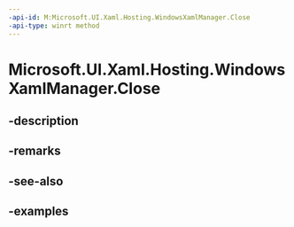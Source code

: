 ```yaml
---
-api-id: M:Microsoft.UI.Xaml.Hosting.WindowsXamlManager.Close
-api-type: winrt method
---
```


# Microsoft.UI.Xaml.Hosting.WindowsXamlManager.Close

<!--
// This member is not implemented in C#
-->


## -description

## -remarks

## -see-also

## -examples


